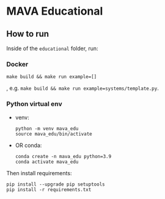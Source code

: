 # MAVA Educational

## How to run
Inside of the `educational` folder, run:
### Docker
```
make build && make run example=[]
```
, e.g. `make build && make run example=systems/template.py`.

### Python virtual env
- venv:
    ```
    python -m venv mava_edu
    source mava_edu/bin/activate
    ```
- OR conda:
    ```
    conda create -n mava_edu python=3.9
    conda activate mava_edu
    ```
Then install requirements:
```
pip install --upgrade pip setuptools
pip install -r requirements.txt
```
